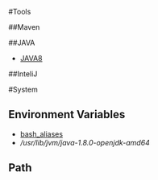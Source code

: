 #Tools

##Maven

##JAVA
- [JAVA8](http://tecadmin.net/install-oracle-java-8-jdk-8-ubuntu-via-ppa/#)

##InteliJ

#System

## Environment Variables
- [bash_aliases](http://stackoverflow.com/questions/19013725/linux-mint-adding-environment-variables-permanently)
- _/usr/lib/jvm/java-1.8.0-openjdk-amd64_

## Path
